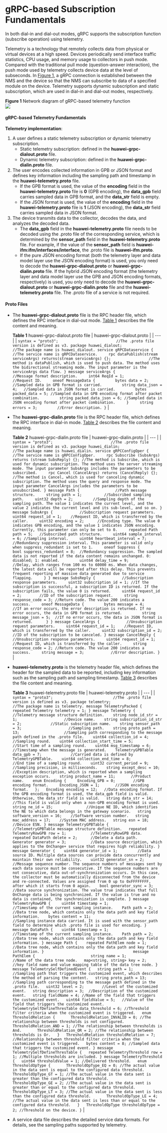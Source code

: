 gRPC-based Subscription Fundamentals
====================================

In both dial-in and dial-out modes, gRPC supports the subscription function (subscribe operation) using telemetry.

Telemetry is a technology that remotely collects data from physical or virtual devices at a high speed. Devices periodically send interface traffic statistics, CPU usage, and memory usage to collectors in push mode. Compared with the traditional pull mode (question-answer interaction), the push mode used by telemetry collects device data at the level of subseconds. In [Figure 1](#EN-US_CONCEPT_0000001564125893__fig183182151492), a gRPC connection is established between the NMS and the device so that the NMS can subscribe to data of a specified module on the device. Telemetry supports dynamic subscription and static subscription, which are used in dial-in and dial-out modes, respectively.

**Figure 1** Network diagram of gRPC-based telemetry function  
![](figure/en-us_image_0000001563885797.png)
#### gRPC-based Telemetry Fundamentals

**Telemetry implementation**:

1. A user defines a static telemetry subscription or dynamic telemetry subscription.
   * Static telemetry subscription: defined in the **huawei-grpc-dialout.proto** file.
   * Dynamic telemetry subscription: defined in the **huawei-grpc-dialin.proto** file.
2. The user encodes collected information in GPB or JSON format and defines key information including the sampling path and timestamp in the **huawei-telemetry.proto** file.
   * If the GPB format is used, the value of the **encoding** field in the **huawei-telemetry.proto** file is **0** (GPB encoding), the **data\_gpb** field carries sampled data in GPB format, and the **data\_str** field is empty.
   * If the JSON format is used, the value of the **encoding** field in the **huawei-telemetry.proto** file is **1** (JSON encoding), the **data\_str** field carries sampled data in JSON format.
3. The device transmits data to the collector, decodes the data, and analyzes the decoded data.
   * The **data\_gpb** field in the **huawei-telemetry.proto** file needs to be decoded using the .proto file of the corresponding service, which is determined by the **sensor\_path** field in the **huawei-telemetry.proto** file. For example, if the value of the **sensor\_path** field is **huawei-ifm:ifm/interfaces/interface**, the .proto file is **huawei-ifm.proto**.
   * If the pure JSON encoding format (both the telemetry layer and data model layer use the JSON encoding format) is used, you only need to decode the **huawei-grpc-dialout.proto** or **huawei-grpc-dialin.proto** file. If the hybrid JSON encoding format (the telemetry layer and data model layer use the GPB and JSON encoding formats, respectively) is used, you only need to decode the **huawei-grpc-dialout.proto** or **huawei-grpc-dialin.proto** file and the **huawei-telemetry.proto** file. The .proto file of a service is not required.

#### Proto Files

* The **huawei-grpc-dialout.proto** file is the RPC header file, which defines the RPC interface in dial-out mode. [Table 1](#EN-US_CONCEPT_0000001564125893__table1516419419364) describes the file content and meaning.
  
  **Table 1** huawei-grpc-dialout.proto file
  | huawei-grpc-dialout.proto |
  | --- |
  | ``` syntax = "proto3";                          //The .proto file version is defined as v3. package huawei_dialout;                     //The package name is huawei_dialout. service gRPCDataservice {                   //The service name is gRPCDataservice.     rpc dataPublish(stream serviceArgs) returns(stream serviceArgs) {};                 //The method is dataPublish, which is used to push data. The method uses the bidirectional streaming mode. The input parameter is the serviceArgs data flow. } message serviceArgs {                       //Message format description.     int64 ReqId = 1;                        //Request ID.     oneof MessageData {         bytes data = 2;         //Sampled data in GPB format is carried.         string data_json = 4;   //Sampled data in JSON format is carried.         bytes packed_data = 5; //Sampled data in GPB encoding format after packet combination.         string packed_data_json = 6; //Sampled data in JSON encoding format after packet combination.     }     string errors = 3;         //Error description. } ``` |
* The **huawei-grpc-dialin.proto** file is the RPC header file, which defines the RPC interface in dial-in mode. [Table 2](#EN-US_CONCEPT_0000001564125893__table18908162018391) describes the file content and meaning.
  
  **Table 2** huawei-grpc-dialin.proto file
  | huawei-grpc-dialin.proto |
  | --- |
  | ``` syntax = "proto3";                          //The .proto file version is defined as v3. package huawei_dialin;                     //The package name is huawei_dialin. service gRPCConfigOper {                   //The service name is gRPCConfigOper.     rpc Subscribe (SubsArgs) returns (stream SubsReply) {}; //The method is Subscribe, which is used for dynamic subscription. The method uses the server streaming mode. The input parameter SubsArgs includes the parameters to be subscribed.     rpc Cancel (CancelArgs) returns (CancelReply) {}; //The method is Cancel, which is used for canceling dynamic subscription. The method uses the query and response mode. The input parameter CancelArgs includes the parameters to be unsubscribed. } message Path {                //Path message structure.     string path = 1;          //Subscribed sampling path.     uint32 depth = 2;         //Sampling depth of the sampling path. The value 1 indicates the current level, and the value 2 indicates the current level and its sub-level, and so on. } message SubsArgs {            //Subscription request parameters.     uint64 request_id = 1;    //Request ID, which is transferred by the caller.     uint32 encoding = 2;      //Encoding type. The value 0 indicates GPB encoding, and the value 1 indicates JSON encoding. Currently, this parameter can only be set to 0.     repeated Path path = 5;   //Subscribed path structure.     uint64 sample_interval = 6; //Sampling interval.     uint64 heartbeat_interval = 7; //Redundancy suppression interval. This parameter is valid only when suppress_redundant is set to 1.     oneof Suppress {         bool suppress_redundant = 8;  //Redundancy suppression. The sampled data is not reported if the data content remains unchanged. 0: disabled; 1: enabled.         uint64 delay_time = 9;        //Delay, which ranges from 100 ms to 60000 ms. When data changes, the latest data will be reported after this delay. This prevents frequent reporting of massive data generated due to service flapping.     } } message SubsReply {            //Subscription response parameters.     uint32 subscription_id = 1; //If the subscription is successful, a subscription ID is returned. If the subscription fails, the value 0 is returned.     uint64 request_id = 2;        //ID of the subscription request.     string response_code = 3; //Return code. The value 200 indicates a success.     oneof MessageData {         bytes message = 4;        //If an error occurs, the error description is returned. If no error occurs, the data in GPB format is returned.         string message_json = 5;  //If no error occurs, the data in JSON format is returned.      } } message CancelArgs {            //Unsubscription request parameters.     uint64 request_id = 1;    //Request ID, which is transferred by the caller.     uint32 subscription_id = 2;   //ID of the subscription to be canceled. } message CancelReply {            //Unsubscription response parameters.     uint64 request_id = 1;    //Request ID, which is transferred by the caller.     string response_code = 2; //Return code. The value 200 indicates a success.     string message = 3;            //Error description. } ``` |
* **huawei-telemetry.proto** is the telemetry header file, which defines the header for the sampled data to be reported, including key information such as the sampling path and sampling timestamp. [Table 3](#EN-US_CONCEPT_0000001564125893__table5256101511412) describes the file content and meaning.
  
  **Table 3** huawei-telemetry.proto file
  | huawei-telemetry.proto |
  | --- |
  | ``` syntax = "proto3";                           //The .proto file version is defined as v3. package telemetry;                          //The package name is telemetry. message TelemetryPacked {     repeated Telemetry telemetry = 1; } message Telemetry {                           //Telemetry message structure definition.    string node_id_str = 1;                     //Device name.    string subscription_id_str = 2;             //Static subscription name.    string sensor_path = 3;                     //Sampling path.    string proto_path = 13;                    //Sampling path corresponding to the message path defined in the .proto file.    uint64 collection_id = 4;                   //Sampling round.    uint64 collection_start_time = 5;           //Start time of a sampling round.    uint64 msg_timestamp = 6;                   //Timestamp when the message is generated.    TelemetryGPBTable data_gpb = 7;             //Carried data is defined by TelemetryGPBTable.    uint64 collection_end_time = 8;                   //End time of a sampling round.    uint32 current_period = 9;                  //Sampling precision, in milliseconds.    string except_desc = 10;        //Exception description, which is reported when a sampling exception occurs.    string product_name = 11;       //Product name.    enum Encoding {     Encoding_GPB = 0;        //GPB encoding format.     Encoding_JSON = 1;       //JSON encoding format.   };   Encoding encoding = 12;   //Data encoding format. If the GPB encoding format is used, the data_gpb field is valid. Otherwise, the data_str field is valid.   string data_str = 14;   //This field is valid only when a non-GPB encoding format is used.   string ne_id = 15;               //Unique NE ID, which identifies the NE to which data belongs in the gateway scenario.   string software_version = 16;    //Software version number.   string mac_address = 17;    //System MAC address.   string esn = 18;    //Device ESN. } message TelemetryGPBTable {                 //TelemetryGPBTable message structure definition.   repeated TelemetryRowGPB row = 1;           //TelemetryRowGPB data.   repeated DataPath delete = 2;      //Delete a data path.   Generator generator = 3;           //Data source description, which applies to the OnChange+ service that requires high reliability. }  message Generator {    uint64 generator_id = 1;         //Data source ID. Multiple data sources can provide data concurrently and maintain their own reliability.    uint32 generator_sn = 2;         //Message sequence number. The sequence numbers of messages sent by each data source must be consecutive. If the sequence numbers are not consecutive, data out-of-synchronization occurs. In this case, the collector must be automatically disconnected from the device and re-connected. Values are assigned from 0 up to 0xFFFFFFFF, after which it starts from 0 again.    bool generator_sync = 3;         //Data source synchronization. The value true indicates that full OnChange data is being synchronized. If the value is true and no data is contained, the synchronization is complete. } message TelemetryRowGPB {     uint64 timestamp = 1;                       //Timestamp of the current sampling instance.    Path path = 2;                    //Data tree node, which contains only the data path and key field information.    bytes content = 11;                         //Sampling instance data carried. It is used with the sensor_path field to determine which .proto file is used for encoding. } message DataPath {    uint64 timestamp = 1;                //Timestamp of the current sampling instance.    Path path = 2;                       //Data tree node, which contains only the data path and key field information. } message Path {    repeated PathElem node = 1;          //Data tree node, which contains only the data path and key field information. }                                        message PathElem {                         string name = 1;                      //Name of the data tree node.   map<string, string> key = 2;          //key field name and value mapping table of the data tree node. }  message TelemetrySelfDefinedEvent {   string path = 1;         //Sampling path that triggers the customized event, which describes the method of parsing the content.   string proto_path = 13;  //Sampling path corresponding to the message path defined in the .proto file.   uint32 level = 2;        //Level of the customized event.   string description = 3;  //Description of the customized event.   string fieldName = 4; //Name of the field that triggers the customized event.   uint64 fieldValue = 5;   //Value of the field that triggers the customized event.   TelemetrySelfDefineThresTable data_threshold = 6; //Threshold filter criteria when the customized event is triggered.   enum ThresholdRelation {       ThresholdRelation_INVALID = 0; //The relationship between thresholds is not configured.       ThresholdRelation_AND = 1; //The relationship between thresholds is And.       ThresholdRelation_OR = 2; //The relationship between thresholds is Or.   }   ThresholdRelation thresholdRelation = 7; //Relationship between threshold filter criteria when the customized event is triggered.   bytes content = 8; //Sampled data that triggers the customized event. } message TelemetrySelfDefineThresTable {   repeated TelemetryThreshold row = 1; //Multiple thresholds are included. } message TelemetryThreshold {   uint64 thresholdValue = 1; //Delivered threshold.   enum ThresholdOpType {       ThresholdOpType_EQ = 0; //The actual value in the data sent is equal to the configured data threshold.       ThresholdOpType_GT = 1; //The actual value in the data sent is greater than the configured data threshold.       ThresholdOpType_GE = 2; //The actual value in the data sent is greater than or equal to the configured data threshold.       ThresholdOpType_LT = 3; //The actual value in the data sent is less than the configured data threshold.       ThresholdOpType_LE = 4; //The actual value in the data sent is less than or equal to the configured data threshold.   }   ThresholdOpType thresholdOpType = 2; //Threshold on the device. } ``` |
* A service data file describes the detailed service data formats. For details, see the sampling paths supported by telemetry.